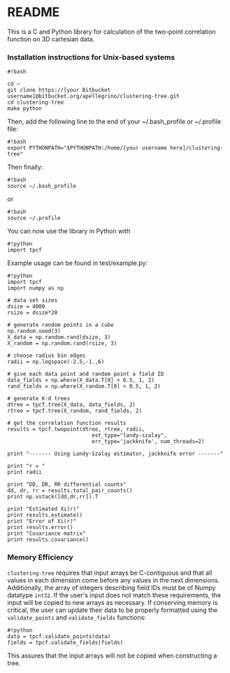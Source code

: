 # README #

This is a C and Python library for calculation of the two-point correlation function on 3D cartesian data.

### Installation instructions for Unix-based systems ###

```
#!bash

cd ~
git clone https://[your Bitbucket username]@bitbucket.org/apellegrino/clustering-tree.git
cd clustering-tree
make python
```
Then, add the following line to the end of your ~/.bash_profile or ~/.profile file:
```
#!bash
export PYTHONPATH="$PYTHONPATH:/home/[your username here]/clustering-tree"
```
Then finally:
```
#!bash
source ~/.bash_profile
```
or
```
#!bash
source ~/.profile
```
You can now use the library in Python with
```
#!python
import tpcf
```

Example usage can be found in test/example.py:

```
#!python
import tpcf
import numpy as np

# data set sizes
dsize = 4000
rsize = dsize*20

# generate random points in a cube
np.random.seed(3)
X_data = np.random.rand(dsize, 3)
X_random = np.random.rand(rsize, 3)

# choose radius bin edges
radii = np.logspace(-2.5,-1.,6)

# give each data point and random point a field ID
data_fields = np.where(X_data.T[0] < 0.5, 1, 2)
rand_fields = np.where(X_random.T[0] < 0.5, 1, 2)

# generate K-d trees
dtree = tpcf.tree(X_data, data_fields, 2)
rtree = tpcf.tree(X_random, rand_fields, 2)

# get the correlation function results
results = tpcf.twopoint(dtree, rtree, radii,
                           est_type="landy-szalay",
                           err_type='jackknife', num_threads=2)

print "------- Using Landy-Szalay estimator, jackknife error -------"

print "r = "
print radii

print "DD, DR, RR differential counts"
dd, dr, rr = results.total_pair_counts()
print np.vstack([dd,dr,rr]).T

print "Estimated Xi(r)"
print results.estimate()
print "Error of Xi(r)"
print results.error()
print "Covariance matrix"
print results.covariance()
```

### Memory Efficiency ###
`clustering-tree` requires that input arrays be C-contiguous and that all values in each dimension come before any values in the next dimensions. Additionally, the array of integers describing field IDs must be of Numpy datatype `int32`. If the user's input does not match these requirements, the input will be copied to new arrays as necessary. If conserving memory is critical, the user can update their data to be properly formatted using the `validate_points` and `validate_fields` functions:

```
#!python
data = tpcf.validate_points(data)
fields = tpcf.validate_fields(fields)
```

This assures that the input arrays will not be copied when constructing a tree.